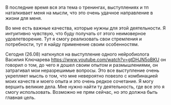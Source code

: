 В последние время вся эта тема о тренингах, выступлениях и тп наталкивает меня на мысли, что это очень удачное направление в жизни для меня. 

Во мне есть важные качества, которые нужны для этой деятельности.
Я интуитивно чувствую, что буду получать от этого неимоверное удовлетворение.
Тут я смогу реализовать свои стремления и потребности, тут я найду применение своим особенностям.

Сегодня (26.08) наткнулся на выступление одного нейробиолога Василия Ключарева https://www.youtube.com/watch?v=gtDHJN5oBKU он говорил о том, до чего я дошел своим опытом и размышлениями, он затрагивал мои неразрешимые вопросы. Это все выступление очень укрепляет мысль о том, что мне невероятно повезло с комбинацией моих качеств и моего опыта и это очень редкое сочетание. Я могу вершить великие дела. Мне нужно найти ту деятельность, где все это я смогу использовать. Возможно не прям сейчас, но это должна быть главная цель.